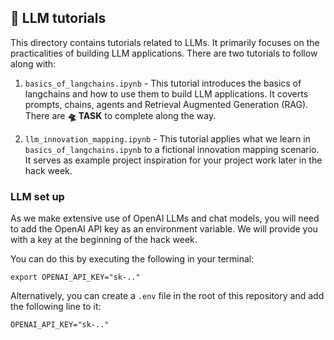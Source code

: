 ## 💅 LLM tutorials

This directory contains tutorials related to LLMs. It primarily focuses on the practicalities of building LLM applications. There are two tutorials to follow along with:

1. `basics_of_langchains.ipynb` - This tutorial introduces the basics of langchains and how to use them to build LLM applications. It coverts prompts, chains, agents and Retrieval Augmented Generation (RAG). There are **🛸 TASK** to complete along the way.

2. `llm_innovation_mapping.ipynb` - This tutorial applies what we learn in `basics_of_langchains.ipynb` to a fictional innovation mapping scenario. It serves as example project inspiration for your project work later in the hack week. 

### LLM set up

As we make extensive use of OpenAI LLMs and chat models, you will need to add the OpenAI API key as an environment variable. We will provide you with a key at the beginning of the hack week. 

You can do this by executing the following in your terminal:

```
export OPENAI_API_KEY="sk-.."
```
Alternatively, you can create a `.env` file in the root of this repository and add the following line to it:

```
OPENAI_API_KEY="sk-.."
```
